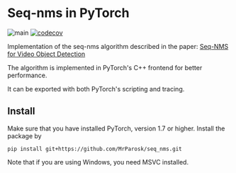 # Seq-nms in PyTorch

![main](https://github.com/MrParosk/seq_nms/workflows/main/badge.svg?branch=main) [![codecov](https://codecov.io/gh/MrParosk/seq_nms/branch/main/graph/badge.svg?token=7DYQ1CHZQS)](https://codecov.io/gh/MrParosk/seq_nms)

Implementation of the seq-nms algorithm described in the paper: [Seq-NMS for Video Object Detection](https://arxiv.org/abs/1602.08465)

The algorithm is implemented in PyTorch's C++ frontend for better performance.

It can be exported with both PyTorch's scripting and tracing.

## Install

Make sure that you have installed PyTorch, version 1.7 or higher. Install the package by

```Shell
pip install git+https://github.com/MrParosk/seq_nms.git
```

Note that if you are using Windows, you need MSVC installed.
